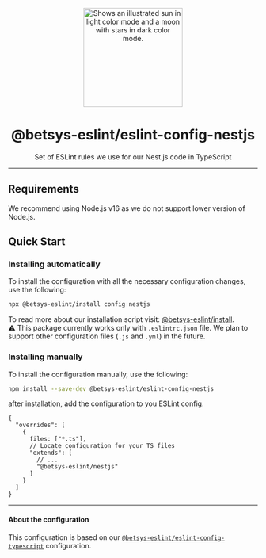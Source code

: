 <p align="center">
  <picture>
    <source media="(prefers-color-scheme: dark)" srcset="https://user-images.githubusercontent.com/19550608/189107427-33501040-d335-4081-a339-0532a88cc5be.svg">
    <source media="(prefers-color-scheme: light)" srcset="https://user-images.githubusercontent.com/19550608/189107408-a7845b2c-1256-4489-8de5-2891b60f7b16.svg">
    <img width="200px" alt="Shows an illustrated sun in light color mode and a moon with stars in dark color mode." src="https://user-images.githubusercontent.com/19550608/189107408-a7845b2c-1256-4489-8de5-2891b60f7b16.svg">
  </picture>
</p>
<h1 align="center">@betsys-eslint/eslint-config-nestjs</h1>
<p align="center">Set of ESLint rules we use for our Nest.js code in TypeScript</p>

---

## Requirements
We recommend using Node.js v16 as we do not support lower version of Node.js.

## Quick Start

### Installing automatically
To install the configuration with all the necessary configuration changes, use the following:
```bash
npx @betsys-eslint/install config nestjs
```

To read more about our installation script visit: [@betsys-eslint/install](https://github.com/betsys-com/betsys-eslint/tree/main/packages/install).
<br>:warning: This package currently works only with `.eslintrc.json` file. We plan to support other configuration files (`.js` and `.yml`) in the future.

### Installing manually
To install the configuration manually, use the following:
```bash
npm install --save-dev @betsys-eslint/eslint-config-nestjs
```

after installation, add the configuration to you ESLint config:
```json5
{
  "overrides": [
    {
      files: ["*.ts"],
      // Locate configuration for your TS files
      "extends": [
        // ...
        "@betsys-eslint/nestjs"
      ]
    }
  ]
}
```

---

#### About the configuration
This configuration is based on our [`@betsys-eslint/eslint-config-typescript`](https://github.com/betsys-com/betsys-eslint/tree/main/packages/eslint-config-typescript) configuration.

